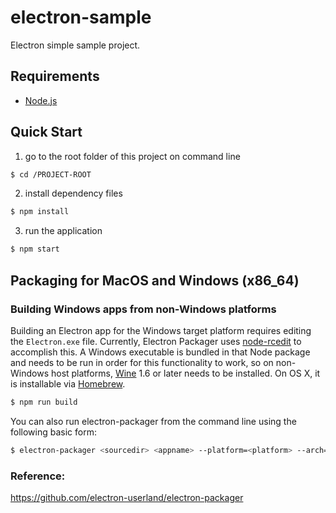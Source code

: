 # electron-sample

Electron simple sample project.


## Requirements

* [Node.js](http://nodejs.org/)


## Quick Start

1) go to the root folder of this project on command line

``` bash
$ cd /PROJECT-ROOT
```

2) install dependency files

``` bash
$ npm install
```

3) run the application

``` bash
$ npm start
```


## Packaging for MacOS and Windows (x86_64)

### Building Windows apps from non-Windows platforms

Building an Electron app for the Windows target platform requires editing the `Electron.exe` file.
Currently, Electron Packager uses [node-rcedit](https://github.com/atom/node-rcedit) to accomplish
this. A Windows executable is bundled in that Node package and needs to be run in order for this
functionality to work, so on non-Windows host platforms, [Wine](https://www.winehq.org/) 1.6 or
later needs to be installed. On OS X, it is installable via [Homebrew](http://brew.sh/).

``` bash
$ npm run build
```

You can also run electron-packager from the command line using the following basic form:

``` bash
$ electron-packager <sourcedir> <appname> --platform=<platform> --arch=<arch> [optional flags...]
```

### Reference:

https://github.com/electron-userland/electron-packager